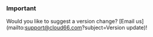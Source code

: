 <!-- usedin: [ _general/Introduction] - post: -->


### Important

Would you like to suggest a version change? [Email us](mailto:support@cloud66.com?subject=Version update)!



